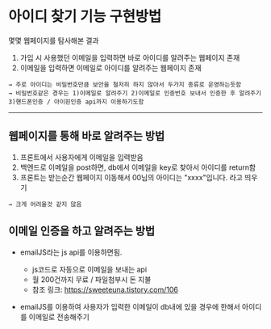 아이디 찾기 기능 구현방법
=================================
몇몇 웹페이지를 탐사해본 결과

  1. 가입 시 사용했던 이메일을 입력하면 바로 아이디를 알려주는 웹페이지 존재
  2. 이메일을 입력하면 이메일로 아이디를 알려주는 웹페이지 존재
  
    → 주로 아이디는 비밀번호만큼 보안을 철저히 하지 않아서 두가지 종류로 운영하는듯함
    → 비밀번호같은 경우는 1)이메일로 알려주기 2)이메일로 인증번호 보내서 인증한 후 알려주기 3)핸드폰인증 / 아이핀인증 api까지 이용하기도함
-------------------------------------------------------------------------------------------------------------------------------------------------------------

웹페이지를 통해 바로 알려주는 방법
---------------------------------
  1. 프론트에서 사용자에게 이메일을 입력받음
  2. 백엔드로 이메일을 post하면, db에서 이메일을 key로 찾아서 아이디를 return함
  3. 프론트는 받는순간 웹페이지 이동해서 00님의 아이디는 "xxxx"입니다. 라고 띄우기

    → 크게 어려울것 같지 않음

이메일 인증을 하고 알려주는 방법
-------------------------------
  * emailJS라는 js api를 이용하면됨.
    - js코드로 자동으로 이메일을 보내는 api
    - 월 200건까지 무료 / 파일첨부시 돈 지불
    - 참조 링크: https://sweeteuna.tistory.com/106

  * emailJS를 이용하여 사용자가 입력한 이메일이 db내에 있을 경우에 한해서 아이디를 이메일로 전송해주기
  

